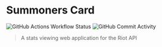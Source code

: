 # Summoners Card
![GitHub Actions Workflow Status](https://img.shields.io/github/actions/workflow/status/jack-pap/Summoners-Card/node.js.yml?branch=main&logo=githubactions&logoColor=white)
![GitHub Commit Activity](https://img.shields.io/github/commit-activity/t/jack-pap/Summoners-Card?style=flat&color=green)




> A stats viewing web application for the Riot API

